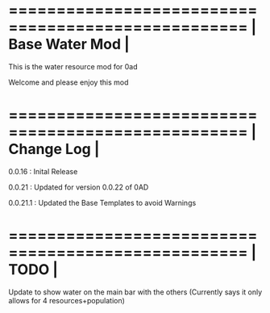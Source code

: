 ===================================================
|             Base Water Mod                      |
===================================================

This is the water resource mod for 0ad


Welcome and please enjoy this mod






===================================================
|             Change Log                          |
===================================================
0.0.16 	: Inital Release

0.0.21 	: Updated for version 0.0.22 of 0AD

0.0.21.1	: Updated the Base Templates to avoid Warnings







===================================================
|                     TODO			  |							
===================================================
Update to show water on the main bar with the others
(Currently says it only allows for 4 resources+population)
